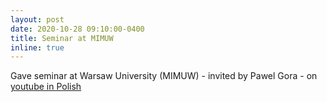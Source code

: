 ```yaml
---
layout: post
date: 2020-10-28 09:10:00-0400
title: Seminar at MIMUW
inline: true
---
```


Gave seminar at Warsaw University (MIMUW) - invited by Pawel Gora - on [youtube in Polish](https://www.youtube.com/watch?v=p8ac6EBZhZ4)

